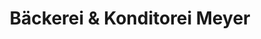 ---
title: "Bäckerei & Konditorei Meyer"
url: /gefell/baeckerei-und-konditorei-meyer/
shop: Bäckerei
---